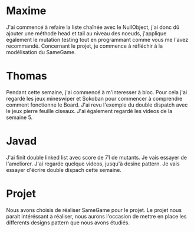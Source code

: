 # Maxime

J'ai commencé à refaire la liste chaînée avec le NullObject, j'ai donc dû ajouter une méthode head et tail au niveau des noeuds, j'applique également le mutation testing tout en programmant comme vous me l'avez recommandé. Concernant le projet, je commence à réfléchir à la modélisation du SameGame.

# Thomas

Pendant cette semaine, j'ai commencé à m'interesser à bloc.
Pour cela j'ai regardé les jeux mineswiper et Sokoban pour commencer à comprendre comment fonctionne le Board.
J'ai revu l'exemple du double dispatch avec le jeux pierre feuille ciseaux.
J'ai également regardé les videos de la semaine 5.


# Javad

J'ai finit double linked list avec score de 71 de mutants. Je vais essayer de l'ameliorer. J'ai regarde quelque videos, jusqu'à desine pattern.
Je vais essayer d'écrire double dispach cette semaine.

# Projet

Nous avons choisis de réaliser SameGame pour le projet.
Le projet nous parait intéréssant à réaliser, nous aurons l'occasion de mettre en place les differents designs pattern que nous avons étudiés.
